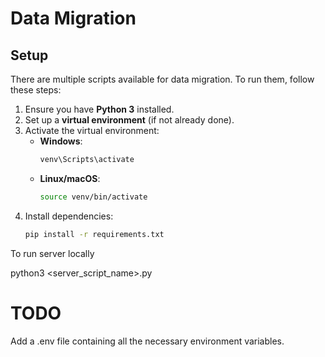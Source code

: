 # Data Migration

## Setup

There are multiple scripts available for data migration. To run them, follow these steps:

1. Ensure you have **Python 3** installed.
2. Set up a **virtual environment** (if not already done).
3. Activate the virtual environment:
   - **Windows**:  
     ```sh
     venv\Scripts\activate
     ```
   - **Linux/macOS**:  
     ```sh
     source venv/bin/activate
     ```
4. Install dependencies:  
   ```sh
   pip install -r requirements.txt


To run server locally

python3 <server_script_name>.py




# TODO
Add a .env file containing all the necessary environment variables.

